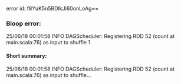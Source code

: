 error id: f8YuK5n5BDIkJl60onLoAg==
### Bloop error:

25/06/18 00:01:58 INFO DAGScheduler: Registering RDD 52 (count at main.scala:76) as input to shuffle 1
#### Short summary: 

25/06/18 00:01:58 INFO DAGScheduler: Registering RDD 52 (count at main.scala:76) as input to shuffle...